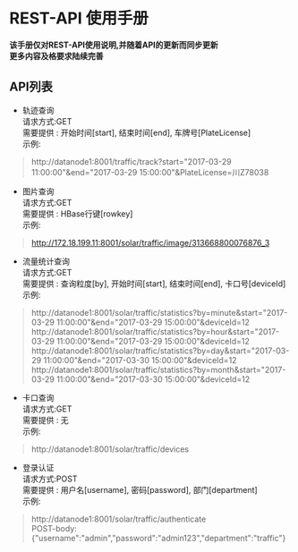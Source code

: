 # REST-API 使用手册

**该手册仅对REST-API使用说明,并随着API的更新而同步更新**  
**更多内容及格要求陆续完善**

## API列表  

* 轨迹查询  
请求方式:GET  
需要提供 : 开始时间[start], 结束时间[end], 车牌号[PlateLicense]  
示例:  
>http://datanode1:8001/traffic/track?start="2017-03-29 11:00:00"&end="2017-03-29 15:00:00"&PlateLicense=川Z78038  

* 图片查询  
请求方式:GET  
需要提供 : HBase行键[rowkey]  
示例:  
>http://172.18.199.11:8001/solar/traffic/image/313668800076876_3  

* 流量统计查询  
请求方式:GET  
需要提供 : 查询粒度[by], 开始时间[start], 结束时间[end], 卡口号[deviceId]  
示例:  
>http://datanode1:8001/solar/traffic/statistics?by=minute&start="2017-03-29 11:00:00"&end="2017-03-29 15:00:00"&deviceId=12  
>http://datanode1:8001/solar/traffic/statistics?by=hour&start="2017-03-29 11:00:00"&end="2017-03-29 15:00:00"&deviceId=12  
>http://datanode1:8001/solar/traffic/statistics?by=day&start="2017-03-29 11:00:00"&end="2017-03-30 15:00:00"&deviceId=12  
>http://datanode1:8001/solar/traffic/statistics?by=month&start="2017-03-29 11:00:00"&end="2017-03-30 15:00:00"&deviceId=12  

* 卡口查询  
请求方式:GET  
需要提供 : 无  
示例:  
>http://datanode1:8001/solar/traffic/devices  

* 登录认证  
请求方式:POST  
需要提供 : 用户名[username], 密码[password], 部门[department]  
示例:  
>http://datanode1:8001/solar/traffic/authenticate  
>POST-body:{"username":"admin","password":"admin123","department":"traffic"}  


